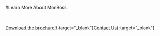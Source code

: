 #Learn More About MonBoss

<br/><br/>
[Download the brochure!](articles/products/monboss.md/calltoaction.md/MonBossWhitepaper.en.pdf){:target="_blank"}[Contact Us]({{#makeLink}}./productinquiries.html?article_path=./company/productinquiries.md&menu_path=/{{/makeLink}}){:target="_blank"}

